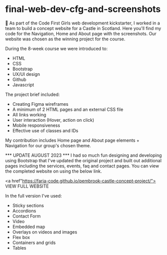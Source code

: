 # final-web-dev-cfg-and-screenshots
🌟 As part of the Code First Girls web development kickstarter, I worked in a team to build a concept website for a Castle in Scotland. Here you'll find my code for the Navigation, Home and About page with the screenshots. Our website was chosen as the winning project for the course.

During the 8-week course we were introduced to:
- HTML
- CSS
- Bootstrap
- UX/UI design
- Github
- Javascript

The project brief included:
- Creating Figma wireframes
- A minimum of 2 HTML pages and an external CSS file
- All links working
- User interaction (Hover, action on click)
- Mobile responsiveness
- Effective use of classes and IDs

My contribution includes Home page and About page elements + Navigation for our group's chosen theme. 

*** UPDATE AUGUST 2023 ***
I had so much fun designing and developing using Bootstrap that I've updated the original project and built out additional pages including the services, events, faq and contact pages. You can view the completed website on using the below link. 

<a href"https://faria-code.github.io/pembrook-castle-concept-project/"> VIEW FULL WEBSITE </a>

In the full version I've used:
- Sticky sections
- Accordions
- Contact Form
- Video
- Embedded map
- Overlays on videos and images
- Flex box
- Containers and grids
- Tables
